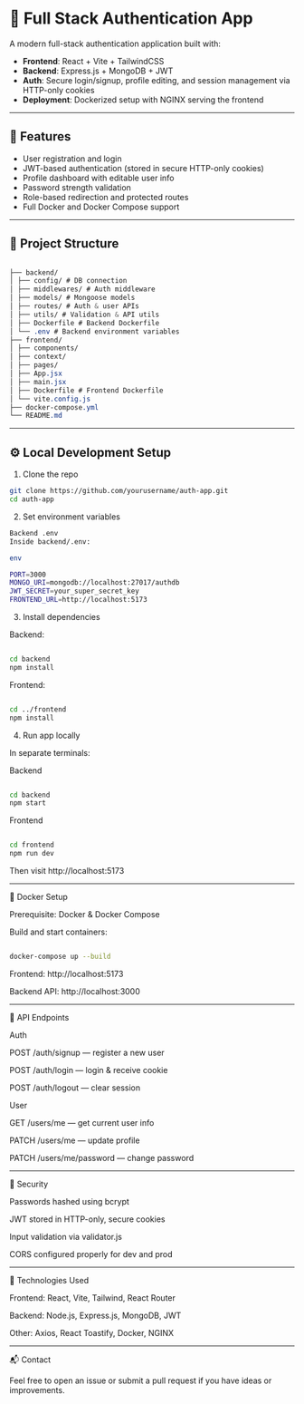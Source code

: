 # 🔐 Full Stack Authentication App

A modern full-stack authentication application built with:

- **Frontend**: React + Vite + TailwindCSS
- **Backend**: Express.js + MongoDB + JWT
- **Auth**: Secure login/signup, profile editing, and session management via HTTP-only cookies
- **Deployment**: Dockerized setup with NGINX serving the frontend

---

## 🚀 Features

- User registration and login
- JWT-based authentication (stored in secure HTTP-only cookies)
- Profile dashboard with editable user info
- Password strength validation
- Role-based redirection and protected routes
- Full Docker and Docker Compose support

---

## 📁 Project Structure

```css

├── backend/
│ ├── config/ # DB connection
│ ├── middlewares/ # Auth middleware
│ ├── models/ # Mongoose models
│ ├── routes/ # Auth & user APIs
│ ├── utils/ # Validation & API utils
│ ├── Dockerfile # Backend Dockerfile
│ └── .env # Backend environment variables
├── frontend/
│ ├── components/
│ ├── context/
│ ├── pages/
│ ├── App.jsx
│ ├── main.jsx
│ ├── Dockerfile # Frontend Dockerfile
│ └── vite.config.js
├── docker-compose.yml
└── README.md

```

---

## ⚙️ Local Development Setup

1. Clone the repo

```bash
git clone https://github.com/yourusername/auth-app.git
cd auth-app
```

2. Set environment variables
```bash
Backend .env
Inside backend/.env:

env

PORT=3000
MONGO_URI=mongodb://localhost:27017/authdb
JWT_SECRET=your_super_secret_key
FRONTEND_URL=http://localhost:5173
```
3. Install dependencies

Backend:

```bash

cd backend
npm install
```

Frontend:

```bash

cd ../frontend
npm install
```
4. Run app locally

In separate terminals:

Backend

```bash

cd backend
npm start
```
Frontend

```bash

cd frontend
npm run dev
```
Then visit http://localhost:5173

---

🐳 Docker Setup

Prerequisite: Docker & Docker Compose

Build and start containers:

```bash

docker-compose up --build

```

Frontend: http://localhost:5173

Backend API: http://localhost:3000

---

🧪 API Endpoints

Auth

POST /auth/signup — register a new user

POST /auth/login — login & receive cookie

POST /auth/logout — clear session

User

GET /users/me — get current user info

PATCH /users/me — update profile

PATCH /users/me/password — change password

---

🔐 Security

Passwords hashed using bcrypt

JWT stored in HTTP-only, secure cookies

Input validation via validator.js

CORS configured properly for dev and prod

---

🧰 Technologies Used

Frontend: React, Vite, Tailwind, React Router

Backend: Node.js, Express.js, MongoDB, JWT

Other: Axios, React Toastify, Docker, NGINX

---

📬 Contact

Feel free to open an issue or submit a pull request if you have ideas or improvements.
